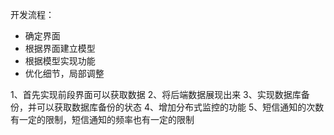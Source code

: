 开发流程：
 - 确定界面
 - 根据界面建立模型
 - 根据模型实现功能
 - 优化细节，局部调整



1、首先实现前段界面可以获取数据
2、将后端数据展现出来
3、实现数据库备份，并可以获取数据库备份的状态
4、增加分布式监控的功能
5、短信通知的次数有一定的限制，短信通知的频率也有一定的限制


